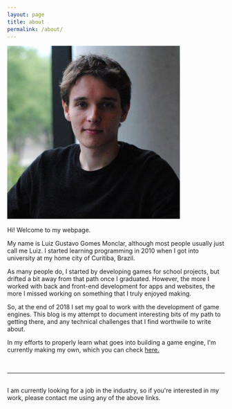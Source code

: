 ```yaml
---
layout: page
title: about
permalink: /about/
---
```


<img class="col one right" src="/assets/img/profile.jpg">

Hi! Welcome to my webpage.

My name is Luiz Gustavo Gomes Monclar, although most people usually just call me Luiz. I started learning programming in 2010 when I got into university at my home city of Curitiba, Brazil. 

As many people do, I started by developing games for school projects, but drifted a bit away from that path once I graduated. However, the more I worked with back and front-end development for apps and websites, the more I missed working on something that I truly enjoyed making. 

So, at the end of 2018 I set my goal to work with the development of game engines. This blog is my attempt to document interesting bits of my path to getting there, and any technical challenges that I find worthwile to write about.

In my efforts to properly learn what goes into building a game engine, I'm currently making my own, which you can check <a href="https://github.com/lggmonclar/GRUT">here.</a>


<br/>
<hr/>
<br/>
<span class="contacticon center">
	<a href="mailto:lggmonclar@gmail.com"><i class="fa fa-envelope-square"></i></a>
	<a href="https://github.com/lggmonclar" target="_blank"><i class="fa fa-github-square"></i></a>
	<a href="https://www.linkedin.com/in/lggmonclar/" target="_blank"><i class="fa fa-linkedin-square"></i></a>
	<a href="https://twitter.com/lggmonclar" target="_blank"><i class="fa fa-twitter-square"></i></a>
</span>

<div class="col three caption">
	I am currently looking for a job in the industry, so if you're interested in my work, please contact me using any of the above links.
</div>

